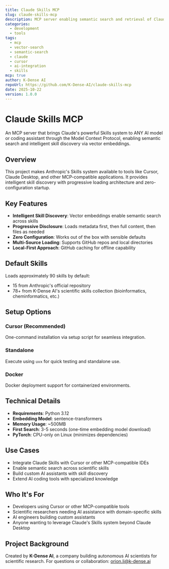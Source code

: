 ```yaml
---
title: Claude Skills MCP
slug: claude-skills-mcp
description: MCP server enabling semantic search and retrieval of Claude Agent Skills using vector embeddings, bringing Anthropic's Skills system to any MCP-compatible AI tool.
categories:
  - development
  - tools
tags:
  - mcp
  - vector-search
  - semantic-search
  - claude
  - cursor
  - ai-integration
  - skills
mcp: true
author: K-Dense AI
repoUrl: https://github.com/K-Dense-AI/claude-skills-mcp
date: 2025-10-22
version: 1.0.0
---
```


# Claude Skills MCP

An MCP server that brings Claude's powerful Skills system to ANY AI model or coding assistant through the Model Context Protocol, enabling semantic search and intelligent skill discovery via vector embeddings.

## Overview

This project makes Anthropic's Skills system available to tools like Cursor, Claude Desktop, and other MCP-compatible applications. It provides intelligent skill discovery with progressive loading architecture and zero-configuration startup.

## Key Features

- **Intelligent Skill Discovery**: Vector embeddings enable semantic search across skills
- **Progressive Disclosure**: Loads metadata first, then full content, then files as needed
- **Zero Configuration**: Works out of the box with sensible defaults
- **Multi-Source Loading**: Supports GitHub repos and local directories
- **Local-First Approach**: GitHub caching for offline capability

## Default Skills

Loads approximately 90 skills by default:
- 15 from Anthropic's official repository
- 78+ from K-Dense AI's scientific skills collection (bioinformatics, cheminformatics, etc.)

## Setup Options

### Cursor (Recommended)
One-command installation via setup script for seamless integration.

### Standalone
Execute using `uvx` for quick testing and standalone use.

### Docker
Docker deployment support for containerized environments.

## Technical Details

- **Requirements**: Python 3.12
- **Embedding Model**: sentence-transformers
- **Memory Usage**: ~500MB
- **First Search**: 3-5 seconds (one-time embedding model download)
- **PyTorch**: CPU-only on Linux (minimizes dependencies)

## Use Cases

- Integrate Claude Skills with Cursor or other MCP-compatible IDEs
- Enable semantic search across scientific skills
- Build custom AI assistants with skill discovery
- Extend AI coding tools with specialized knowledge

## Who It's For

- Developers using Cursor or other MCP-compatible tools
- Scientific researchers needing AI assistance with domain-specific skills
- AI engineers building custom assistants
- Anyone wanting to leverage Claude's Skills system beyond Claude Desktop

## Project Background

Created by **K-Dense AI**, a company building autonomous AI scientists for scientific research. For questions or collaboration: orion.li@k-dense.ai

